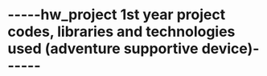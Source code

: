 # -----hw_project 1st year project codes, libraries and technologies used (adventure supportive device)------
